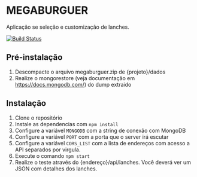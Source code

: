 # MEGABURGUER

Aplicação se seleção e customização de lanches.

[![Build Status](https://travis-ci.org/hesnascimento/megaburguer.svg?branch=master)](https://travis-ci.org/hesnascimento/megaburguer)

## Pré-instalação
1. Descompacte o arquivo megaburguer.zip de {projeto}/dados
2. Realize o mongorestore (veja documentação em https://docs.mongodb.com/) do dump extraido

## Instalação
1. Clone o repositório
2. Instale as dependencias com  ``npm install``
3. Configure a variável ``MONGODB``  com a string de conexão com MongoDB
4. Configure a variável ``PORT`` com a porta que o server irá escutar
5. Configure a variável ``CORS_LIST`` com a lista de endereços com acesso a API separados por virgula.
6. Execute o comando ``npm start``
7. Realize o teste através do {endereço}/api/lanches. Você deverá ver um JSON com detalhes dos lanches.
